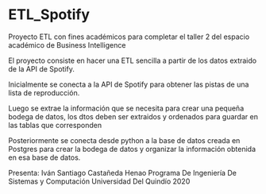 # ETL_Spotify
Proyecto ETL con fines académicos para completar el taller 2 del espacio académico de Business Intelligence

El proyecto consiste en hacer una ETL sencilla a partir de los datos extraido de la API de Spotify.

Inicialmente se conecta a la API de Spotify para obtener las pistas de una lista de reproducción.

Luego se extrae la información que se necesita para crear una pequeña bodega de datos, los dtos deben ser 
extraidos y ordenados para guardar en las tablas que corresponden 

Posteriormente se conecta desde python a la base de datos creada en Postgres para crear la bodega de datos
y organizar la información obtenida en esa base de datos.  

Presenta: Iván Santiago Castañeda Henao
Programa De Ingeniería De Sistemas y Computación
Universidad Del Quindío
2020
